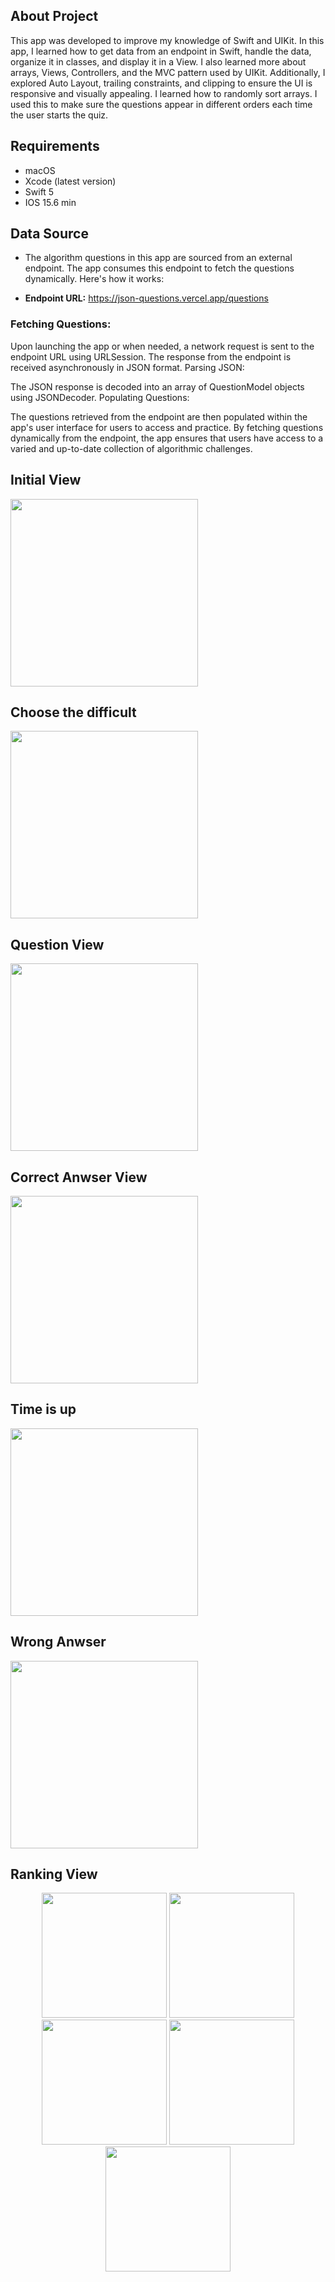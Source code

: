 About Project
---
This app was developed to improve my knowledge of Swift and UIKit. In this app, I learned how to get data from an endpoint in Swift, handle the data, organize it in classes, and display it in a View. I also learned more about arrays, Views, Controllers, and the MVC pattern used by UIKit. Additionally, I explored Auto Layout, trailing constraints, and clipping to ensure the UI is responsive and visually appealing. I learned how to randomly sort arrays. I used this to make sure the questions appear in different orders each time the user starts the quiz.

Requirements
---
- macOS
- Xcode (latest version)
- Swift 5
- IOS 15.6 min

Data Source
---
- The algorithm questions in this app are sourced from an external endpoint. The app consumes this endpoint to fetch the questions dynamically. Here's how it works:

- **Endpoint URL:**  https://json-questions.vercel.app/questions

### Fetching Questions:

Upon launching the app or when needed, a network request is sent to the endpoint URL using URLSession.
The response from the endpoint is received asynchronously in JSON format.
Parsing JSON:

The JSON response is decoded into an array of QuestionModel objects using JSONDecoder.
Populating Questions:

The questions retrieved from the endpoint are then populated within the app's user interface for users to access and practice.
By fetching questions dynamically from the endpoint, the app ensures that users have access to a varied and up-to-date collection of algorithmic challenges.

Initial View
---
<img src="https://github.com/aduartee/quizDev/assets/103082913/c7293fc0-2065-448f-aecb-0d146625b4cf" width="300">

Choose the difficult
---
<img src="https://github.com/aduartee/quizDev/assets/103082913/aa710fda-bb0f-4a7e-8e15-3c58ed13d2fa" width="300">

Question View
---
<img src="https://github.com/aduartee/quizDev/assets/103082913/e1a58148-6f2e-4fdc-b750-3432d95a7dc2" width="300">

Correct Anwser View
---
<img src="https://github.com/aduartee/quizDev/assets/103082913/372a7942-bacd-421f-8c88-60355fa92d0d" width="300">

Time is up
---
<img src="https://github.com/aduartee/quizDev/assets/103082913/a7a81991-1ce0-4103-b69f-b458489fcb30" width="300">

Wrong Anwser
---
<img src="https://github.com/aduartee/quizDev/assets/103082913/71841118-4aa7-4ef7-a2b7-a0079e4b4a6e" width="300">

Ranking View
---

<p align="center">
  <img src="https://github.com/aduartee/quizDev/assets/103082913/976f184d-e027-4937-b120-877bfc86eb2a" width="200" />
  <img src="https://github.com/aduartee/quizDev/assets/103082913/2d8aedff-4aa6-4195-a591-96233983b1e9" width="200" />
  <img src="https://github.com/aduartee/quizDev/assets/103082913/387af659-f9ba-4dc7-b32f-3f753e6bf567" width="200" /> 
  <img src="https://github.com/aduartee/quizDev/assets/103082913/74ae52a0-966b-428e-a0de-ca399303c440" width="200" /> 
  <img src="https://github.com/aduartee/quizDev/assets/103082913/69ede11b-a7bc-4927-bfc1-eba941d2411c" width="200" /> 
</p>
